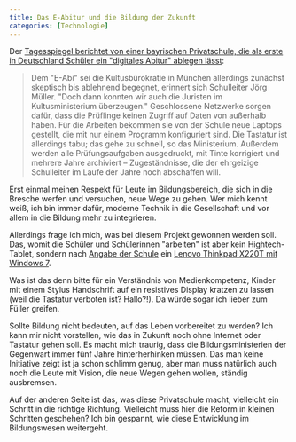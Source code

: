 ```yaml
---
title: Das E-Abitur und die Bildung der Zukunft
categories: [Technologie]
---
```


Der [Tagesspiegel berichtet von einer bayrischen Privatschule, die als erste in Deutschland Schüler ein "digitales Abitur" ablegen lässt](http://www.tagesspiegel.de/berlin/schule/erstes-deutsches-e-abi-pruefung-ohne-papier/8204968.html):
<!--more-->

> Dem "E-Abi" sei die Kultusbürokratie in München allerdings zunächst skeptisch bis ablehnend begegnet, erinnert sich Schulleiter Jörg Müller. "Doch dann konnten wir auch die Juristen im Kultusministerium überzeugen." Geschlossene Netzwerke sorgen dafür, dass die Prüflinge keinen Zugriff auf Daten von außerhalb haben. Für die Arbeiten bekommen sie von der Schule neue Laptops gestellt, die mit nur einem Programm konfiguriert sind. Die Tastatur ist allerdings tabu; das gehe zu schnell, so das Ministerium. Außerdem werden alle Prüfungsaufgaben ausgedruckt, mit Tinte korrigiert und mehrere Jahre archiviert – Zugeständnisse, die der ehrgeizige Schulleiter im Laufe der Jahre noch abschaffen will.

Erst einmal meinen Respekt für Leute im Bildungsbereich, die sich in die Bresche werfen und versuchen, neue Wege zu gehen. Wer mich kennt weiß, ich bin immer dafür, moderne Technik in die Gesellschaft und vor allem in die Bildung mehr zu integrieren.

Allerdings frage ich mich, was bei diesem Projekt gewonnen werden soll. Das, womit die Schüler und Schülerinnen "arbeiten" ist aber kein Hightech-Tablet, sondern nach [Angabe der Schule](http://www.schloss-neubeuern.de/de/SchuleUndInternat/Digital_Ink/index.html) ein [Lenovo Thinkpad X220T mit Windows 7](http://www.notebookcheck.com/Test-Lenovo-ThinkPad-X220T-4298-2YG-Convertible-Notebook.59907.0.html). 

Was ist das denn bitte für ein Verständnis von Medienkompetenz, Kinder mit einem Stylus Handschrift auf ein resistives Display kratzen zu lassen (weil die Tastatur verboten ist? Hallo?!). Da würde sogar ich lieber zum Füller greifen.

Sollte Bildung nicht bedeuten, auf das Leben vorbereitet zu werden? Ich kann mir nicht vorstellen, wie das in Zukunft noch ohne Internet oder Tastatur gehen soll. Es macht mich traurig, dass die Bildungsministerien der Gegenwart immer fünf Jahre hinterherhinken müssen. Das man keine Initiative zeigt ist ja schon schlimm genug, aber man muss natürlich auch noch die Leute mit Vision, die neue Wegen gehen wollen, ständig ausbremsen.

Auf der anderen Seite ist das, was diese Privatschule macht, vielleicht ein Schritt in die richtige Richtung. Vielleicht muss hier die Reform in kleinen Schritten geschehen? Ich bin gespannt, wie diese Entwicklung im Bildungswesen weitergeht.